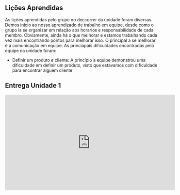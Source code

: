 ## Lições Aprendidas
As lições aprendidas pelo grupo no deccorrer da unidade foram diversas. Demos início ao nosso aprendizado de trabalho em equipe, desde como o grupo ia se organizar em relação aos horarios e responsabilidade de cada membro. Obviamente, ainda há o que melhorar e estamos trabalhando cada vez mais encontrando pontos para melhorar isso. O principal a se melhorar é a comunicação em equipe. As princiapais dificuldades encontradas pela equipe na unidade foram:

- Definir um produto e cliente: A princípio a equipe demonstrou uma dificuldade em definir um produto, visto que estavamos com dificuldade para encontrar alguem cliente




## Entrega Unidade 1

<iframe width="560" height="315" src="https://www.youtube.com/embed/n1KM2_ItGrw?si=EbU8rIpMIQoYRPjo" title="YouTube video player" frameborder="0" allow="accelerometer; autoplay; clipboard-write; encrypted-media; gyroscope; picture-in-picture; web-share" allowfullscreen></iframe>